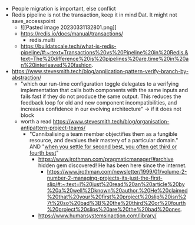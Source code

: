 - People migration is important, else conflict
- Redis pipeline is not the transaction, keep it in mind Dat. It might not save_accesspoint
	- ![[Pasted image 20230331132801.png]]
	- https://redis.io/docs/manual/transactions/
		- redis.multi
	- https://buildatscale.tech/what-is-redis-pipeline/#:~:text=Transactions%20vs%20Pipeline%20in%20Redis.&text=The%20difference%20is%20pipelines%20are,time%20in%20an%20interleaved%20fashion.
- https://www.stevesmith.tech/blog/application-pattern-verify-branch-by-abstraction/
	- "which our run-time configuration toggle delegates to a verifying implementation that calls both components with the same inputs and fails fast if they do not produce the same output. This reduces the feedback loop for old and new component incompatibilities, and increases confidence in our evolving architecture" -> if it does not block
	- worth a read https://www.stevesmith.tech/blog/organisation-antipattern-project-teams/
		- "Cannibalising a team member objectifies them as a fungible resource, and devalues their mastery of a particular domain." AND "[when you settle for second best, you often get third or fourth best](http://www.jrothman.com/blog/htp/2012/11/project-culture-reflects-management-culture.html)"
			- https://www.jrothman.com/pragmaticmanager/#archive hidden gem discovered! He has been here since the internet.
				- https://www.jrothman.com/newsletter/1999/01/volume-2-number-2-managing-projects-its-just-the-first-slip/#:~:text=I%20just%20read%20an%20article%20by%20a%20well%2Dknown%20author.%20He%20claimed%20that%20your%20first%20project%20slip%20isn%27t%20so%20bad%3B%20the%20third%20or%20fourth%20project%20slips%20are%20the%20bad%20ones.
			- https://www.humansystemsinaction.com/library/